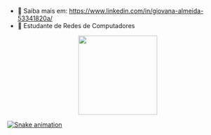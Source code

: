 * :eyes: Saiba mais em: https://www.linkedin.com/in/giovana-almeida-53341820a/ 
* :book: Estudante de Redes de Computadores

<div align="center">
  <a href="https://github.com/giovana-git">
  <img height="180em" src="https://github-readme-stats.vercel.app/api?username=giovana-git&show_icons=true&theme=dracula&include_all_commits=true&count_private=true"/<img height="180em" src="https://github-readme-stats.vercel.app/api/top-langs/?username=giovana-git&layout=compact&langs_count=7&theme=dracula"/>
</div>
  
![Snake animation](https://github.com/giovana-git/giovana-git/blob/output/github-contribution-grid-snake.svg)

